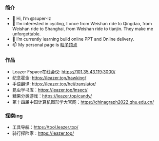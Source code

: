 ### 简介
- 👋 Hi, I’m @super-lz
- 👀 I’m interested in cycling, I once from Weishan ride to Qingdao, from Weishan ride to Shanghai, from Weishan ride to tianjin. They make me unforgettable.
- 🌱 I’m currently learning build online PPT and Online delivery.
- 📫 My personal page is [粒子顶点](https://leazer.top/)


### 作品
- Leazer Fspace在线会议: https://101.35.43.119:3000/
- 纪念霍金: https://leazer.top/hawking/
- 手语翻译: https://leazer.top/hei/translator/
- 昆虫学书库：https://leazer.top/insect/
- 糖果分类游戏：https://leazer.top/candy/
- 第十四届中国计算机图形学大官网：https://chinagraph2022.qhu.edu.cn/

### 探索ing
- 工具导航：https://tool.leazer.top/
- 骑行探险家：https://leazer.top/
